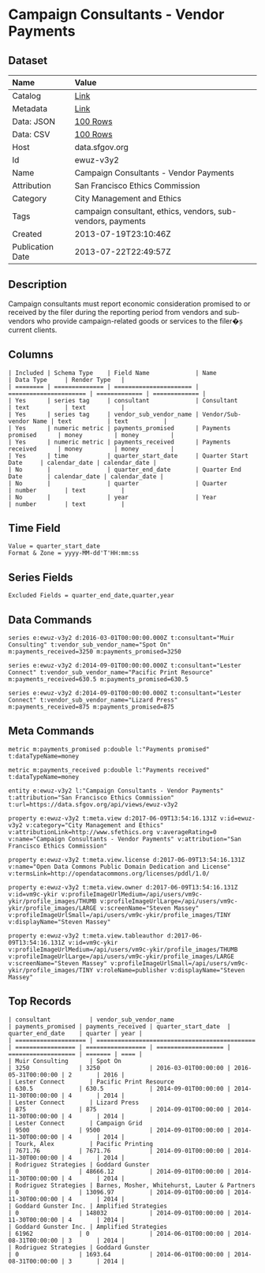 # Campaign Consultants - Vendor Payments

## Dataset

| Name | Value |
| :--- | :---- |
| Catalog | [Link](https://catalog.data.gov/dataset/campaign-consultants-vendor-payments-066bd) |
| Metadata | [Link](https://data.sfgov.org/api/views/ewuz-v3y2) |
| Data: JSON | [100 Rows](https://data.sfgov.org/api/views/ewuz-v3y2/rows.json?max_rows=100) |
| Data: CSV | [100 Rows](https://data.sfgov.org/api/views/ewuz-v3y2/rows.csv?max_rows=100) |
| Host | data.sfgov.org |
| Id | ewuz-v3y2 |
| Name | Campaign Consultants - Vendor Payments |
| Attribution | San Francisco Ethics Commission |
| Category | City Management and Ethics |
| Tags | campaign consultant, ethics, vendors, sub-vendors, payments |
| Created | 2013-07-19T23:10:46Z |
| Publication Date | 2013-07-22T22:49:57Z |

## Description

Campaign consultants must report economic consideration promised to or received by the filer during the reporting period from vendors and sub-vendors who provide campaign-related goods or services to the filer�۪s current clients.

## Columns

```ls
| Included | Schema Type    | Field Name             | Name                   | Data Type     | Render Type   |
| ======== | ============== | ====================== | ====================== | ============= | ============= |
| Yes      | series tag     | consultant             | Consultant             | text          | text          |
| Yes      | series tag     | vendor_sub_vendor_name | Vendor/Sub-vendor Name | text          | text          |
| Yes      | numeric metric | payments_promised      | Payments promised      | money         | money         |
| Yes      | numeric metric | payments_received      | Payments received      | money         | money         |
| Yes      | time           | quarter_start_date     | Quarter Start Date     | calendar_date | calendar_date |
| No       |                | quarter_end_date       | Quarter End Date       | calendar_date | calendar_date |
| No       |                | quarter                | Quarter                | number        | text          |
| No       |                | year                   | Year                   | number        | text          |
```

## Time Field

```ls
Value = quarter_start_date
Format & Zone = yyyy-MM-dd'T'HH:mm:ss
```

## Series Fields

```ls
Excluded Fields = quarter_end_date,quarter,year
```

## Data Commands

```ls
series e:ewuz-v3y2 d:2016-03-01T00:00:00.000Z t:consultant="Muir Consulting" t:vendor_sub_vendor_name="Spot On" m:payments_received=3250 m:payments_promised=3250

series e:ewuz-v3y2 d:2014-09-01T00:00:00.000Z t:consultant="Lester Connect" t:vendor_sub_vendor_name="Pacific Print Resource" m:payments_received=630.5 m:payments_promised=630.5

series e:ewuz-v3y2 d:2014-09-01T00:00:00.000Z t:consultant="Lester Connect" t:vendor_sub_vendor_name="Lizard Press" m:payments_received=875 m:payments_promised=875
```

## Meta Commands

```ls
metric m:payments_promised p:double l:"Payments promised" t:dataTypeName=money

metric m:payments_received p:double l:"Payments received" t:dataTypeName=money

entity e:ewuz-v3y2 l:"Campaign Consultants - Vendor Payments" t:attribution="San Francisco Ethics Commission" t:url=https://data.sfgov.org/api/views/ewuz-v3y2

property e:ewuz-v3y2 t:meta.view d:2017-06-09T13:54:16.131Z v:id=ewuz-v3y2 v:category="City Management and Ethics" v:attributionLink=http://www.sfethics.org v:averageRating=0 v:name="Campaign Consultants - Vendor Payments" v:attribution="San Francisco Ethics Commission"

property e:ewuz-v3y2 t:meta.view.license d:2017-06-09T13:54:16.131Z v:name="Open Data Commons Public Domain Dedication and License" v:termsLink=http://opendatacommons.org/licenses/pddl/1.0/

property e:ewuz-v3y2 t:meta.view.owner d:2017-06-09T13:54:16.131Z v:id=vm9c-ykir v:profileImageUrlMedium=/api/users/vm9c-ykir/profile_images/THUMB v:profileImageUrlLarge=/api/users/vm9c-ykir/profile_images/LARGE v:screenName="Steven Massey" v:profileImageUrlSmall=/api/users/vm9c-ykir/profile_images/TINY v:displayName="Steven Massey"

property e:ewuz-v3y2 t:meta.view.tableauthor d:2017-06-09T13:54:16.131Z v:id=vm9c-ykir v:profileImageUrlMedium=/api/users/vm9c-ykir/profile_images/THUMB v:profileImageUrlLarge=/api/users/vm9c-ykir/profile_images/LARGE v:screenName="Steven Massey" v:profileImageUrlSmall=/api/users/vm9c-ykir/profile_images/TINY v:roleName=publisher v:displayName="Steven Massey"
```

## Top Records

```ls
| consultant           | vendor_sub_vendor_name                        | payments_promised | payments_received | quarter_start_date  | quarter_end_date    | quarter | year | 
| ==================== | ============================================= | ================= | ================= | =================== | =================== | ======= | ==== | 
| Muir Consulting      | Spot On                                       | 3250              | 3250              | 2016-03-01T00:00:00 | 2016-05-31T00:00:00 | 2       | 2016 | 
| Lester Connect       | Pacific Print Resource                        | 630.5             | 630.5             | 2014-09-01T00:00:00 | 2014-11-30T00:00:00 | 4       | 2014 | 
| Lester Connect       | Lizard Press                                  | 875               | 875               | 2014-09-01T00:00:00 | 2014-11-30T00:00:00 | 4       | 2014 | 
| Lester Connect       | Campaign Grid                                 | 9500              | 9500              | 2014-09-01T00:00:00 | 2014-11-30T00:00:00 | 4       | 2014 | 
| Tourk, Alex          | Pacific Printing                              | 7671.76           | 7671.76           | 2014-09-01T00:00:00 | 2014-11-30T00:00:00 | 4       | 2014 | 
| Rodriguez Strategies | Goddard Gunster                               | 0                 | 48666.12          | 2014-09-01T00:00:00 | 2014-11-30T00:00:00 | 4       | 2014 | 
| Rodriguez Strategies | Barnes, Mosher, Whitehurst, Lauter & Partners | 0                 | 13096.97          | 2014-09-01T00:00:00 | 2014-11-30T00:00:00 | 4       | 2014 | 
| Goddard Gunster Inc. | Amplified Strategies                          | 0                 | 148032            | 2014-09-01T00:00:00 | 2014-11-30T00:00:00 | 4       | 2014 | 
| Goddard Gunster Inc. | Amplified Strategies                          | 61962             | 0                 | 2014-06-01T00:00:00 | 2014-08-31T00:00:00 | 3       | 2014 | 
| Rodriguez Strategies | Goddard Gunster                               | 0                 | 1693.64           | 2014-06-01T00:00:00 | 2014-08-31T00:00:00 | 3       | 2014 | 
```